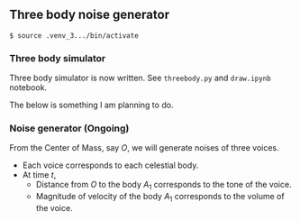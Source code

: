 ## Three body noise generator

`$ source .venv_3.../bin/activate`

### Three body simulator

Three body simulator is now written.
See `threebody.py` and `draw.ipynb` notebook.

The below is something I am planning to do.

### Noise generator (Ongoing)

From the Center of Mass, say $O$, we will generate noises of three voices. 

* Each voice corresponds to each celestial body.
* At time $t$, 
    * Distance from $O$ to the body $A_1$ corresponds to the tone of the voice. 
    * Magnitude of velocity of the body $A_1$ corresponds to the volume of the voice.
